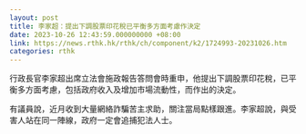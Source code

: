 ```yaml
---
layout: post
title: 李家超：提出下調股票印花稅已平衡多方面考慮作決定
date: 2023-10-26 12:43:59.000000000 +08:00
link: https://news.rthk.hk/rthk/ch/component/k2/1724993-20231026.htm
categories: rthk
---
```


行政長官李家超出席立法會施政報告答問會時重申，他提出下調股票印花稅，已平衡多方面考慮，包括政府收入及增加市場流動性，而作出的決定。

有議員說，近月收到大量網絡詐騙苦主求助，關注當局點樣跟進。李家超說，與受害人站在同一陣線，政府一定會追捕犯法人士。
